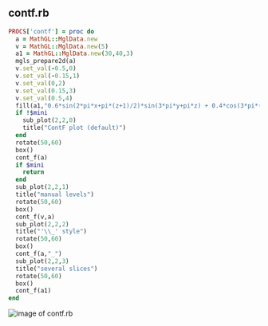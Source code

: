 
## contf.rb

```ruby
PROCS['contf'] = proc do
  a = MathGL::MglData.new
  v = MathGL::MglData.new(5)
  a1 = MathGL::MglData.new(30,40,3)
  mgls_prepare2d(a)
  v.set_val(-0.5,0)
  v.set_val(-0.15,1)
  v.set_val(0,2)
  v.set_val(0.15,3)
  v.set_val(0.5,4)
  fill(a1,"0.6*sin(2*pi*x+pi*(z+1)/2)*sin(3*pi*y+pi*z) + 0.4*cos(3*pi*(x*y)+pi*(z+1)^2/2)")
  if !$mini
    sub_plot(2,2,0)
    title("ContF plot (default)")
  end
  rotate(50,60)
  box()
  cont_f(a)
  if $mini
    return
  end
  sub_plot(2,2,1)
  title("manual levels")
  rotate(50,60)
  box()
  cont_f(v,a)
  sub_plot(2,2,2)
  title("'\\_' style")
  rotate(50,60)
  box()
  cont_f(a,"_")
  sub_plot(2,2,3)
  title("several slices")
  rotate(50,60)
  box()
  cont_f(a1)
end
```
![image of contf.rb](https://raw.github.com/masa16/ruby-mathgl-sample/master/samples/contf/contf.png)
